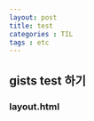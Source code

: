 ```yaml
---
layout: post
title: test 
categories : TIL
tags : etc
---
```


## gists test 하기

### layout.html

<script src="https://gist.github.com/min-ji-kim/01f7ad009ec221ccf2eae63dd105eeda.js"></script>

